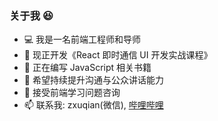 ### 关于我 😆

- 💻 我是一名前端工程师和导师
- 🔭 现正开发《React 即时通信 UI 开发实战课程》
- 🌱 正在编写 JavaScript 相关书籍
- 🤔 希望持续提升沟通与公众讲话能力
- 💬 接受前端学习问题咨询
- 📫 联系我: zxuqian(微信), [哔哩哔哩](https://space.bilibili.com/302954484)

